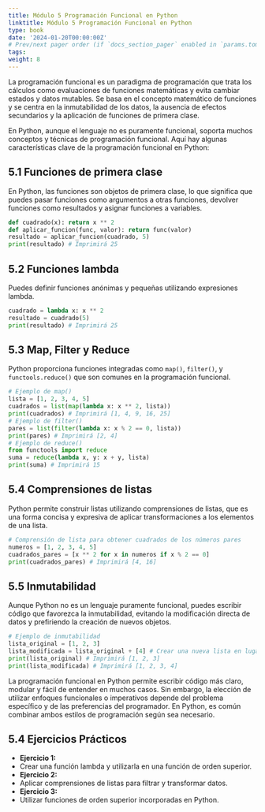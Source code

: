 ```yaml
---
title: Módulo 5 Programación Funcional en Python
linktitle: Módulo 5 Programación Funcional en Python
type: book
date: '2024-01-20T00:00:00Z'
# Prev/next pager order (if `docs_section_pager` enabled in `params.toml`)
tags: 
weight: 8
---
```



La programación funcional es un paradigma de programación que trata los cálculos como evaluaciones de funciones matemáticas y evita cambiar estados y datos mutables. Se basa en el concepto matemático de funciones y se centra en la inmutabilidad de los datos, la ausencia de efectos secundarios y la aplicación de funciones de primera clase.

En Python, aunque el lenguaje no es puramente funcional, soporta muchos conceptos y técnicas de programación funcional. Aquí hay algunas características clave de la programación funcional en Python:

## **5.1 Funciones de primera clase**

En Python, las funciones son objetos de primera clase, lo que significa que puedes pasar funciones como argumentos a otras funciones, devolver funciones como resultados y asignar funciones a variables.

```python
def cuadrado(x): return x ** 2
def aplicar_funcion(func, valor): return func(valor)
resultado = aplicar_funcion(cuadrado, 5)
print(resultado) # Imprimirá 25
```

## **5.2 Funciones lambda**

Puedes definir funciones anónimas y pequeñas utilizando expresiones lambda.

```python
cuadrado = lambda x: x ** 2
resultado = cuadrado(5)
print(resultado) # Imprimirá 25
```

## **5.3 Map, Filter y Reduce**

Python proporciona funciones integradas como `map()`, `filter()`, y `functools.reduce()` que son comunes en la programación funcional.

```python
# Ejemplo de map()
lista = [1, 2, 3, 4, 5]
cuadrados = list(map(lambda x: x ** 2, lista))
print(cuadrados) # Imprimirá [1, 4, 9, 16, 25]
# Ejemplo de filter()
pares = list(filter(lambda x: x % 2 == 0, lista))
print(pares) # Imprimirá [2, 4]
# Ejemplo de reduce()
from functools import reduce
suma = reduce(lambda x, y: x + y, lista)
print(suma) # Imprimirá 15
```

## **5.4 Comprensiones de listas**

Python permite construir listas utilizando comprensiones de listas, que es una forma concisa y expresiva de aplicar transformaciones a los elementos de una lista.

```python
# Comprensión de lista para obtener cuadrados de los números pares
numeros = [1, 2, 3, 4, 5]
cuadrados_pares = [x ** 2 for x in numeros if x % 2 == 0]
print(cuadrados_pares) # Imprimirá [4, 16]
```

## **5.5 Inmutabilidad**

Aunque Python no es un lenguaje puramente funcional, puedes escribir código que favorezca la inmutabilidad, evitando la modificación directa de datos y prefiriendo la creación de nuevos objetos.

```python
# Ejemplo de inmutabilidad
lista_original = [1, 2, 3]
lista_modificada = lista_original + [4] # Crear una nueva lista en lugar de modificar la original
print(lista_original) # Imprimirá [1, 2, 3]
print(lista_modificada) # Imprimirá [1, 2, 3, 4]
```

La programación funcional en Python permite escribir código más claro, modular y fácil de entender en muchos casos. Sin embargo, la elección de utilizar enfoques funcionales o imperativos depende del problema específico y de las preferencias del programador. En Python, es común combinar ambos estilos de programación según sea necesario.

## 5.4 Ejercicios Prácticos

- **Ejercicio 1:**
- Crear una función lambda y utilizarla en una función de orden superior.
- **Ejercicio 2:**
- Aplicar comprensiones de listas para filtrar y transformar datos.
- **Ejercicio 3:**
- Utilizar funciones de orden superior incorporadas en Python.
